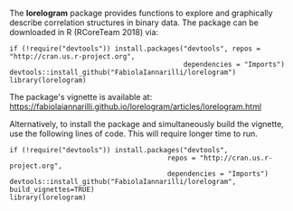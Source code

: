 The __lorelogram__ package provides functions to explore and graphically describe correlation structures in binary data.
The package can be downloaded in R (RCoreTeam 2018) via:

    if (!require("devtools")) install.packages("devtools", repos = "http://cran.us.r-project.org", 
                                               dependencies = "Imports")
    devtools::install_github("FabiolaIannarilli/lorelogram")
    library(lorelogram)
 
The package's vignette is available at: <https://fabiolaiannarilli.github.io/lorelogram/articles/lorelogram.html> 
    
Alternatively, to install the package and simultaneously build the vignette, use the following lines of code. This will require longer time to run.

    if (!require("devtools")) install.packages("devtools", 
                                           repos = "http://cran.us.r-project.org", 
                                           dependencies = "Imports")
    devtools::install_github("FabiolaIannarilli/lorelogram", build_vignettes=TRUE) 
    library(lorelogram)

